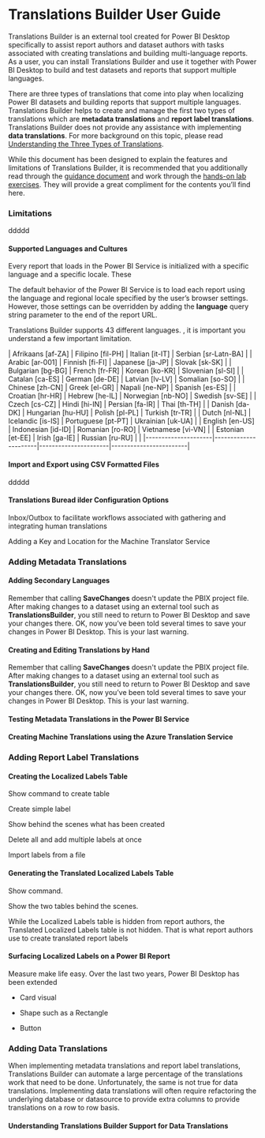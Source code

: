 # Translations Builder User Guide

Translations Builder is an external tool created for Power BI Desktop
specifically to assist report authors and dataset authors with tasks
associated with creating translations and building multi-language
reports. As a user, you can install Translations Builder and use it
together with Power BI Desktop to build and test datasets and reports
that support multiple languages.

There are three types of translations that come into play when
localizing Power BI datasets and building reports that support multiple
languages. Translations Builder helps to create and manage the first two
types of translations which are **metadata translations** and **report
label translations**. Translations Builder does not provide any
assistance with implementing **data translations**. For more background
on this topic, please read [Understanding the Three Types of
Translations](https://github.com/PowerBiDevCamp/TranslationsBuilder/blob/main/Docs/Building%20Multi-language%20Reports%20in%20Power%20BI.md#understanding-the-three-types-of-translations).

While this document has been designed to explain the features and
limitations of Translations Builder, it is recommended that you
additionally read through the [guidance
document](https://github.com/PowerBiDevCamp/TranslationsBuilder/blob/main/Docs/Building%20Multi-language%20Reports%20in%20Power%20BI.md)
and work through the [hands-on lab
exercises](https://github.com/PowerBiDevCamp/TranslationsBuilder/blob/main/Labs/Hands-on%20Lab%20-%20Building%20Multi-language%20Reports%20for%20Power%20BI.md).
They will provide a great compliment for the contents you’ll find here.

### Limitations

ddddd

#### Supported Languages and Cultures

Every report that loads in the Power BI Service is initialized with a
specific language and a specific locale. These

The default behavior of the Power BI Service is to load each report
using the language and regional locale specified by the user’s browser
settings. However, those settings can be overridden by adding the
**language** query string parameter to the end of the report URL.

Translations Builder supports 43 different languages. , it is important
you understand a few important limitation.

| Afrikaans \[af-ZA\] | Filipino \[fil-PH\]  | Italian \[it-IT\]    | Serbian \[sr-Latn-BA\] |
| Arabic \[ar-001\]   | Finnish \[fi-FI\]    | Japanese \[ja-JP\]   | Slovak \[sk-SK\]       |
| Bulgarian \[bg-BG\] | French \[fr-FR\]     | Korean \[ko-KR\]     | Slovenian \[sl-SI\]    |
| Catalan \[ca-ES\]   | German \[de-DE\]     | Latvian \[lv-LV\]    | Somalian \[so-SO\]     |
| Chinese \[zh-CN\]   | Greek \[el-GR\]      | Napali \[ne-NP\]     | Spanish \[es-ES\]      |
| Croatian \[hr-HR\]  | Hebrew \[he-IL\]     | Norwegian \[nb-NO\]  | Swedish \[sv-SE\]      |
| Czech \[cs-CZ\]     | Hindi \[hi-IN\]      | Persian \[fa-IR\]    | Thai \[th-TH\]         |
| Danish \[da-DK\]    | Hungarian \[hu-HU\]  | Polish \[pl-PL\]     | Turkish \[tr-TR\]      |
| Dutch \[nl-NL\]     | Icelandic \[is-IS\]  | Portuguese \[pt-PT\] | Ukrainian \[uk-UA\]    |
| English \[en-US\]   | Indonesian \[id-ID\] | Romanian \[ro-RO\]   | Vietnamese \[vi-VN\]   |
| Estonian \[et-EE\]  | Irish \[ga-IE\]      | Russian \[ru-RU\]    |                        |
|---------------------|----------------------|----------------------|------------------------|

#### Import and Export using CSV Formatted Files

ddddd

#### 

#### Translations Buread ilder Configuration Options

Inbox/Outbox to facilitate workflows associated with gathering and
integrating human translations

Adding a Key and Location for the Machine Translator Service

### Adding Metadata Translations

#### Adding Secondary Languages

Remember that calling **SaveChanges** doesn't update the PBIX project
file. After making changes to a dataset using an external tool such as
**TranslationsBuilder**, you still need to return to Power BI Desktop
and save your changes there. OK, now you’ve been told several times to
save your changes in Power BI Desktop. This is your last warning.

#### Creating and Editing Translations by Hand

Remember that calling **SaveChanges** doesn't update the PBIX project
file. After making changes to a dataset using an external tool such as
**TranslationsBuilder**, you still need to return to Power BI Desktop
and save your changes there. OK, now you’ve been told several times to
save your changes in Power BI Desktop. This is your last warning.

#### Testing Metadata Translations in the Power BI Service

#### Creating Machine Translations using the Azure Translation Service

### Adding Report Label Translations

#### Creating the Localized Labels Table

Show command to create table

Create simple label

Show behind the scenes what has been created

Delete all and add multiple labels at once

Import labels from a file

#### Generating the Translated Localized Labels Table

Show command.

Show the two tables behind the scenes.

While the Localized Labels table is hidden from report authors, the
Translated Localized Labels table is not hidden. That is what report
authors use to create translated report labels

#### Surfacing Localized Labels on a Power BI Report

Measure make life easy. Over the last two years, Power BI Desktop has
been extended

- Card visual

- Shape such as a Rectangle

- Button

### Adding Data Translations

When implementing metadata translations and report label translations,
Translations Builder can automate a large percentage of the translations
work that need to be done. Unfortunately, the same is not true for data
translations. Implementing data translations will often require
refactoring the underlying database or datasource to provide extra
columns to provide translations on a row to row basis.

#### Understanding Translations Builder Support for Data Translations
